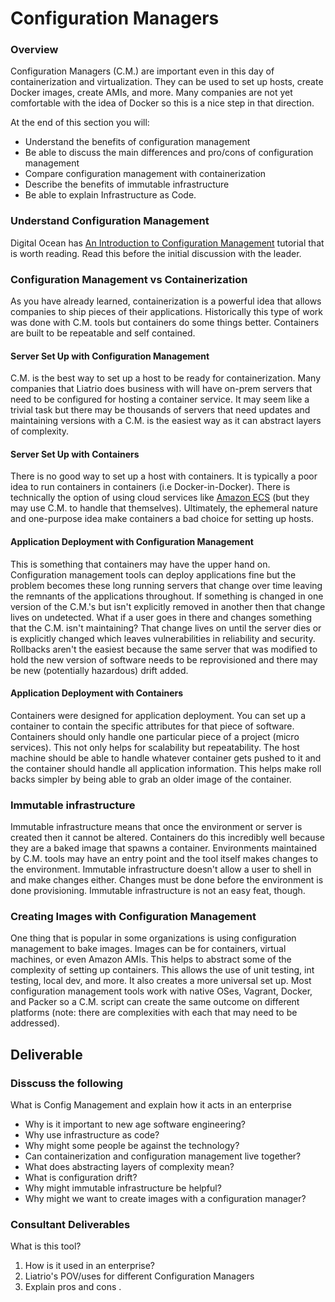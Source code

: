 # Configuration Managers

### Overview

Configuration Managers (C.M.) are important even in this day of containerization and virtualization. They can be used to set up hosts, create Docker images, create AMIs, and more. Many companies are not yet comfortable with the idea of Docker so this is a nice step in that direction. 

At the end of this section you will: 

- Understand the benefits of configuration management
- Be able to discuss the main differences and pro/cons of configuration management
- Compare configuration management with containerization
- Describe the benefits of immutable infrastructure
- Be able to explain Infrastructure as Code. 

### Understand Configuration Management

Digital Ocean has [An Introduction to Configuration Management](https://www.digitalocean.com/community/tutorials/an-introduction-to-configuration-management) tutorial that is worth reading. Read this before the initial discussion with the leader. 

### Configuration Management vs Containerization

As you have already learned, containerization is a powerful idea that allows companies to ship pieces of their applications. Historically this type of work was done with C.M. tools but containers do some things better. Containers are built to be repeatable and self contained.

#### Server Set Up with Configuration Management

C.M. is the best way to set up a host to be ready for containerization. Many companies that Liatrio does business with will have on-prem servers that need to be configured for hosting a container service. It may seem like a trivial task but there may be thousands of servers that need updates and maintaining versions with a C.M. is the easiest way as it can abstract layers of complexity. 

#### Server Set Up with Containers

There is no good way to set up a host with containers. It is typically a poor idea to run containers in containers (i.e Docker-in-Docker). There is technically the option of using cloud services like [Amazon ECS](https://aws.amazon.com/ecs/) (but they may use C.M. to handle that themselves). Ultimately, the ephemeral nature and one-purpose idea make containers a bad choice for setting up hosts. 

#### Application Deployment with Configuration Management

This is something that containers may have the upper hand on. Configuration management tools can deploy applications fine but the problem becomes these long running servers that change over time leaving the remnants of the applications throughout. If something is changed in one version of the C.M.'s but isn't explicitly removed in another then that change lives on undetected. What if a user goes in there and changes something that the C.M. isn't maintaining? That change lives on until the server dies or is explicitly changed which leaves vulnerabilities in reliability and security. Rollbacks aren't the easiest because the same server that was modified to hold the new version of software needs to be reprovisioned and there may be new (potentially hazardous) drift added.

#### Application Deployment with Containers

Containers were designed for application deployment. You can set up a container to contain the specific attributes for that piece of software. Containers should only handle one particular piece of a project (micro services). This not only helps for scalability but repeatability. The host machine should be able to handle whatever container gets pushed to it and the container should handle all application information. This helps make roll backs simpler by being able to grab an older image of the container. 

### Immutable infrastructure

Immutable infrastructure means that once the environment or server is created then it cannot be altered. Containers do this incredibly well because they are a baked image that spawns a container. Environments maintained by C.M. tools may have an entry point and the tool itself makes changes to the environment. Immutable infrastructure doesn't allow a user to shell in and make changes either. Changes must be done before the environment is done provisioning. Immutable infrastructure is not an easy feat, though. 

### Creating Images with Configuration Management

One thing that is popular in some organizations is using configuration management to bake images. Images can be for containers, virtual machines, or even Amazon AMIs. This helps to abstract some of the complexity of setting up containers. This allows the use of unit testing, int testing, local dev, and more. It also creates a more universal set up. Most configuration management tools work with native OSes, Vagrant, Docker, and Packer so a C.M. script can create the same outcome on different platforms (note: there are complexities with each that may need to be addressed).  

## Deliverable

### **Disscuss the following**

What is Config Management and explain how it acts in an enterprise
- Why is it important to new age software engineering?
- Why use infrastructure as code?
- Why might some people be against the technology?
- Can containerization and configuration management live together?
- What does abstracting layers of complexity mean?
- What is configuration drift?
- Why might immutable infrastructure be helpful?
- Why might we want to create images with a configuration manager?

### **Consultant Deliverables**

What is this tool?
1. How is it used in an enterprise?
2. Liatrio's POV/uses for different Configuration Managers
3. Explain pros and cons
. 
